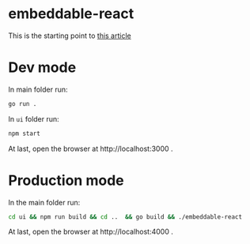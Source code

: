 # embeddable-react

This is the starting point to [this article](https://observiq.com/blog/embed-react-in-golang/)

# Dev mode

In main folder run:

```bash
go run .
```

In `ui` folder run:

```bash
npm start
```

At last, open the browser at http://localhost:3000 .

# Production mode

In the main folder run:

```bash
cd ui && npm run build && cd ..  && go build && ./embeddable-react
```

At last, open the browser at http://localhost:4000 .